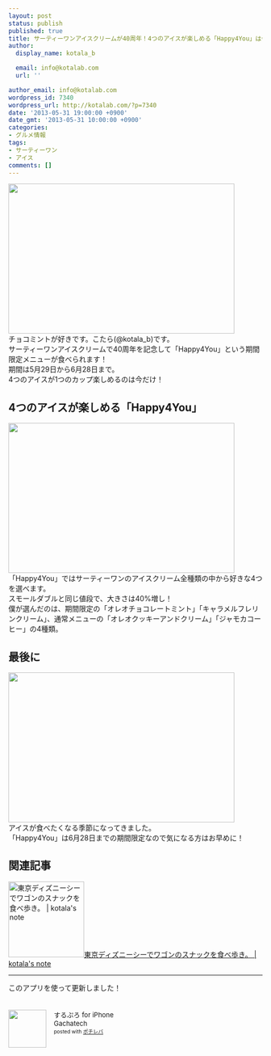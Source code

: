```yaml
---
layout: post
status: publish
published: true
title: サーティーワンアイスクリームが40周年！4つのアイスが楽しめる「Happy4You」は今だけ！
author:
  display_name: kotala_b

  email: info@kotalab.com
  url: ''

author_email: info@kotalab.com
wordpress_id: 7340
wordpress_url: http://kotalab.com/?p=7340
date: '2013-05-31 19:00:00 +0900'
date_gmt: '2013-05-31 10:00:00 +0900'
categories:
- グルメ情報
tags:
- サーティーワン
- アイス
comments: []
---
```

<p><img alt="" src="http://kotalab.com/wp-content/uploads/slooProImg_20130531185216.jpg" width="448" height="297" /><br />
チョコミントが好きです。こたら(@kotala_b)です。<br />
サーティーワンアイスクリームで40周年を記念して「Happy4You」という期間限定メニューが食べられます！<br />
期間は5月29日から6月28日まで。<br />
4つのアイスが1つのカップ楽しめるのは今だけ！<br />
<!--more--></p>
<h2>4つのアイスが楽しめる「Happy4You」</h2>
<p><img alt="" src="http://kotalab.com/wp-content/uploads/slooProImg_20130531185215.jpg" width="448" height="297" /><br />
「Happy4You」ではサーティーワンのアイスクリーム全種類の中から好きな4つを選べます。<br />
スモールダブルと同じ値段で、大きさは40%増し！<br />
僕が選んだのは、期間限定の「オレオチョコレートミント」「キャラメルフレリンクリーム」、通常メニューの「オレオクッキーアンドクリーム」「ジャモカコーヒー」の4種類。</p>
<h2>最後に</h2>
<p><img alt="" src="http://kotalab.com/wp-content/uploads/slooProImg_20130531185214.jpg" width="448" height="297" /><br />
アイスが食べたくなる季節になってきました。<br />
「Happy4You」は6月28日までの期間限定なので気になる方はお早めに！</p>
<h2 class="rele">関連記事</h2>
<p><a href="http://kotalab.com/disnysea-eat-walk" target="_blank"><img  class="alignleft" src="http://kotalab.com/wp-content/uploads/disnysea_130528-448x297.jpg" alt="東京ディズニーシーでワゴンのスナックを食べ歩き。 | kotala's note" width="150" /></a><a href="http://kotalab.com/disnysea-eat-walk" target="_blank">東京ディズニーシーでワゴンのスナックを食べ歩き。 | kotala's note</a><br style="clear:both;" /></p>
<hr>
<p>このアプリを使って更新しました！</p>
<div class="pochireba" style="text-align:left;font-size:small;padding:20px 0;/zoom: 1;overflow: hidden;"><span class="removed_link" title="http://click.linksynergy.com/fs-bin/click?id=d2yYUp776R4&amp;subid=&amp;offerid=94348.1&amp;type=3&amp;tmpid=3910&amp;RD_PARM1=http%253A%252F%252Fitunes.apple.com%252Fjp%252Fapp%252Fsurupuro-for-iphone%252Fid436676299%253Fmt%253D8%2526uo%253D4"><img src="http://a1.mzstatic.com/us/r1000/065/Purple/v4/4c/c6/a8/4cc6a855-cc5c-34ed-0436-36e219eafb81/mzl.xejvrijs.jpg" width="75" height="75" style="float:left;margin:0 15px 0 0;" class="pochi_img" ></span>
<div class="pochi_info" style="text-align:left;/zoom: 1;overflow: hidden;">
<div class="pochi_name"><span class="removed_link" title="http://click.linksynergy.com/fs-bin/click?id=d2yYUp776R4&amp;subid=&amp;offerid=94348.1&amp;type=3&amp;tmpid=3910&amp;RD_PARM1=http%253A%252F%252Fitunes.apple.com%252Fjp%252Fapp%252Fsurupuro-for-iphone%252Fid436676299%253Fmt%253D8%2526uo%253D4">するぷろ for iPhone</span></div>
<div class="pochi_seller"><span class="removed_link" title="http://click.linksynergy.com/fs-bin/click?id=d2yYUp776R4&amp;subid=&amp;offerid=94348.1&amp;type=3&amp;tmpid=3910&amp;RD_PARM1=http%253A%252F%252Fitunes.apple.com%252Fjp%252Fartist%252Fgachatech%252Fid358731102%253Fuo%253D4">Gachatech</span></div>
<div class="pochi_post" style="font-size:x-small;">posted with <a href="http://pochireba.com" target="_blank">ポチレバ</a></div>
</div>
<div class="pochireba-footer" style="clear: left"></div>
</div>
